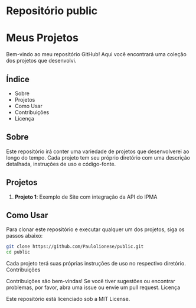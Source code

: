 # Repositório public

# Meus Projetos

Bem-vindo ao meu repositório GitHub! Aqui você encontrará uma coleção dos projetos que desenvolvi.

## Índice

- Sobre
- Projetos
- Como Usar
- Contribuições
- Licença

## Sobre

Este repositório irá conter uma variedade de projetos que desenvolverei ao longo do tempo. Cada projeto tem seu próprio diretório com uma descrição detalhada, instruções de uso e código-fonte.

## Projetos

1. **Projeto 1**: Exemplo de Site com integração da API do IPMA


## Como Usar

Para clonar este repositório e executar qualquer um dos projetos, siga os passos abaixo:

```bash
git clone https://github.com/Paulolionese/public.git
cd public

```
Cada projeto terá suas próprias instruções de uso no respectivo diretório.
Contribuições

Contribuições são bem-vindas!
Se você tiver sugestões ou encontrar problemas, por favor, abra uma issue ou envie um pull request.
Licença

Este repositório está licenciado sob a MIT License.
